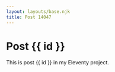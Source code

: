 ```yaml
---
layout: layouts/base.njk
title: Post 14047
---
```


# Post {{ id }}

This is post {{ id }} in my Eleventy project.
